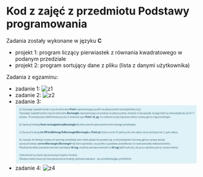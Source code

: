 # Kod z zajęć z przedmiotu Podstawy programowania

Zadania zostały wykonane w języku **C**

- projekt 1: program liczący pierwiastek z równania kwadratowego w podanym przedziale
- projekt 2: program sortujący dane z pliku (lista z danymi użytkownika)

Zadania z egzaminu:
- zadanie 1: 
![z1](/img/z1.png)
- zadanie 2: 
![z2](/img/z2.png)
- zadanie 3: 
![z3](img/z3.png)
- zadanie 4: 
![z4](/img/z4.png)